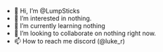 - 👋 Hi, I’m @LumpSticks
- 👀 I’m interested in nothing.
- 🌱 I’m currently learning nothing
- 💞️ I’m looking to collaborate on nothing right now.
- 📫 How to reach me discord (@luke_r)

<!---
LumpSticks/LumpSticks is a ✨ special ✨ repository because its `README.md` (this file) appears on your GitHub profile.
You can click the Preview link to take a look at your changes.
--->
